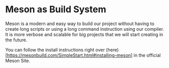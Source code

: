 # Meson as Build System

Meson is a modern and easy way to build our project without having to create long scripts or using a long command instruction using our compiler. It is more verbose and scalable for big projects that we will start creating in the future.

You can follow the install instructions right over (here)[https://mesonbuild.com/SimpleStart.html#installing-meson] in the official Meson Site.
